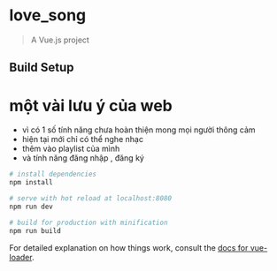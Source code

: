 # love_song

> A Vue.js project

## Build Setup

# một vài lưu ý của web 
- vì có 1 số tính năng chưa hoàn thiện mong mọi người thông cảm 
- hiện tại mới chỉ có thể nghe nhạc 
- thêm vào playlist của mình
- và tính năng đăng nhập , đăng ký
``` bash
# install dependencies
npm install

# serve with hot reload at localhost:8080
npm run dev

# build for production with minification
npm run build
```

For detailed explanation on how things work, consult the [docs for vue-loader](http://vuejs.github.io/vue-loader).
